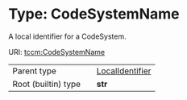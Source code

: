 
# Type: CodeSystemName


A local identifier for a CodeSystem.

URI: [tccm:CodeSystemName](https://hotecosystem.org/tccm/CodeSystemName)

|  |  |  |
| --- | --- | --- |
| Parent type | | [LocalIdentifier](types/LocalIdentifier.md) |
| Root (builtin) type | | **str** |
